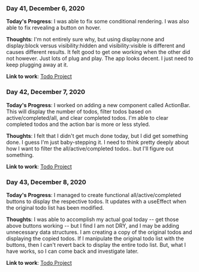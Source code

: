 ### Day 41, December 6, 2020

**Today's Progress**: I was able to fix some conditional rendering. I was also able to fix revealing a button on hover.

**Thoughts**: I'm not entirely sure why, but using display:none and display:block versus visibility:hidden and visibility:visible is different and causes different results. It felt good to get one working when the other did not however.  Just lots of plug and play.  The app looks decent. I just need to keep plugging away at it.

**Link to work**: [Todo Project](https://github.com/jdemarc/react-todos)

### Day 42, December 7, 2020

**Today's Progress**: I worked on adding a new component called ActionBar.  This will display the number of todos, filter todos based on active/completed/all, and clear completed todos. I'm able to clear completed todos and the action bar is more or less styled.

**Thoughts**: I felt that I didn't get much done today, but I did get something done. I guess I'm just baby-stepping it. I need to think pretty deeply about how I want to filter the all/active/completed todos.. but I'll figure out something.

**Link to work**: [Todo Project](https://github.com/jdemarc/react-todos)

### Day 43, December 8, 2020

**Today's Progress**: I managed to create functional all/active/completed buttons to display the respective todos. It updates with a useEffect when the original todo list has been modified.

**Thoughts**: I was able to accomplish my actual goal today -- get those above buttons working -- but I find I am not DRY, and I may be adding unnecessary data structures.  I am creating a copy of the original todos and displaying the copied todos.  If I manipulate the original todo list with the buttons, then I can't revert back to display the entire todo list. But, what I have works, so I can come back and investigate later.

**Link to work**: [Todo Project](https://github.com/jdemarc/react-todos)